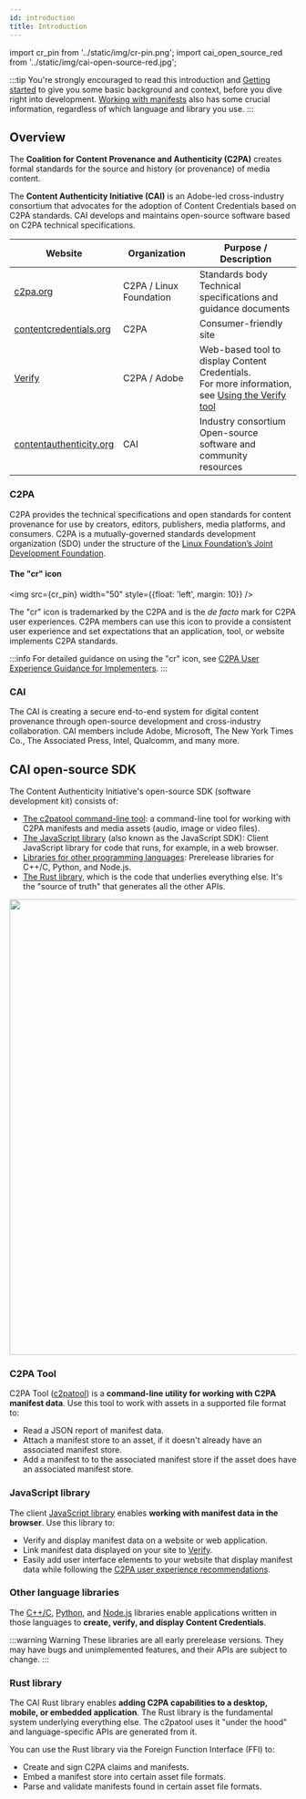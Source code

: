 ```yaml
---
id: introduction
title: Introduction
---
```


import cr_pin from '../static/img/cr-pin.png';
import cai_open_source_red from '../static/img/cai-open-source-red.jpg';

:::tip
You're strongly encouraged to read this introduction and [Getting started](getting-started) to give you some basic background and context, before you dive right into development.  [Working with manifests](manifest/understanding-manifest) also has some crucial information, regardless of which language and library you use.
:::

## Overview

The **Coalition for Content Provenance and Authenticity (C2PA)** creates formal standards for the source and history (or provenance) of media content.   

The **Content Authenticity Initiative (CAI)** is an Adobe-led cross-industry consortium that advocates for the adoption of Content Credentials based on C2PA standards.  CAI develops and maintains open-source software based on C2PA technical specifications.

|  Website | Organization | Purpose / Description |
|--------------|---------|-----------------------|
| [c2pa.org](https://c2pa.org/)  | C2PA / Linux Foundation |  Standards body<br/>Technical specifications and guidance documents |
| [contentcredentials.org](https://contentcredentials.org/) | C2PA | Consumer-friendly site|
| [Verify](https://contentcredentials.org/verify) | C2PA / Adobe | Web-based tool to display Content Credentials. <br/> For more information, see [Using the Verify tool](verify) |
| [contentauthenticity.org](https://contentauthenticity.org/)| CAI  | Industry consortium<br/>Open-source software and community resources |

### C2PA

C2PA provides the technical specifications and open standards for content provenance for use by creators, editors, publishers, media platforms, and consumers.  C2PA is a mutually-governed standards development organization (SDO) under the structure of the [Linux Foundation’s Joint Development Foundation](https://jointdevelopment.org/).

#### The "cr" icon

<img src={cr_pin} width="50" style={{float: 'left', margin: 10}} />

The "cr" icon is trademarked by the C2PA and is the _de facto_ mark for C2PA user experiences. C2PA members can use this icon to provide a consistent user experience and set expectations that an application, tool, or website implements C2PA standards.

:::info
For detailed guidance on using the "cr" icon, see [C2PA User Experience Guidance for Implementers](https://c2pa.org/specifications/specifications/1.4/ux/UX_Recommendations.html#_l1_indicator_of_c2pa_data).
:::

### CAI

The CAI is creating a secure end-to-end system for digital content provenance through open-source development and cross-industry collaboration. CAI members include Adobe, Microsoft, The New York Times Co., The Associated Press, Intel, Qualcomm, and many more.  

## CAI open-source SDK

The Content Authenticity Initiative's open-source SDK (software development kit) consists of:

- [The c2patool command-line tool](#c2pa-tool): a command-line tool for working with C2PA manifests and media assets (audio, image or video files).
- [The JavaScript library](#javascript-library) (also known as the JavaScript SDK): Client JavaScript library for code that runs, for example, in a web browser.
- [Libraries for other programming languages](#other-language-libraries): Prerelease libraries for C++/C, Python, and Node.js.
- [The Rust library](#rust-library), which is the code that underlies everything else.  It's the "source of truth" that generates all the other APIs.

<img src={cai_open_source_red} width="800" />

### C2PA Tool 

C2PA Tool ([c2patool](c2patool)) is a **command-line utility for working with C2PA manifest data**. Use this tool to work with assets in a supported file format to:

- Read a JSON report of manifest data.
- Attach a manifest store to an asset, if it doesn't already have an associated manifest store.
- Add a manifest to to the associated manifest store if the asset does have an associated manifest store.

### JavaScript library

The client [JavaScript library](js-sdk/getting-started/overview) enables **working with manifest data in the browser**. Use this library to: 

- Verify and display manifest data on a website or web application.
- Link manifest data displayed on your site to [Verify](https://verify.contentauthenticity.org/).
- Easily add user interface elements to your website that display manifest data while following the [C2PA user experience recommendations](https://c2pa.org/specifications/specifications/1.0/ux/UX_Recommendations.html).


### Other language libraries

The [C++/C](c2pa-c), [Python](c2pa-python), and [Node.js](c2pa-node) libraries enable applications written in those languages to **create, verify, and display Content Credentials**.

:::warning Warning
These libraries are all early prerelease versions. They may have bugs and unimplemented features, and their APIs are subject to change.
:::

### Rust library

The CAI Rust library enables **adding C2PA capabilities to a desktop, mobile, or embedded application**. The Rust library is the fundamental system underlying everything else.  The c2patool uses it "under the hood" and language-specific APIs are generated from it.

You can use the Rust library via the Foreign Function Interface (FFI) to:

- Create and sign C2PA claims and manifests.
- Embed a manifest store into certain asset file formats.
- Parse and validate manifests found in certain asset file formats.

